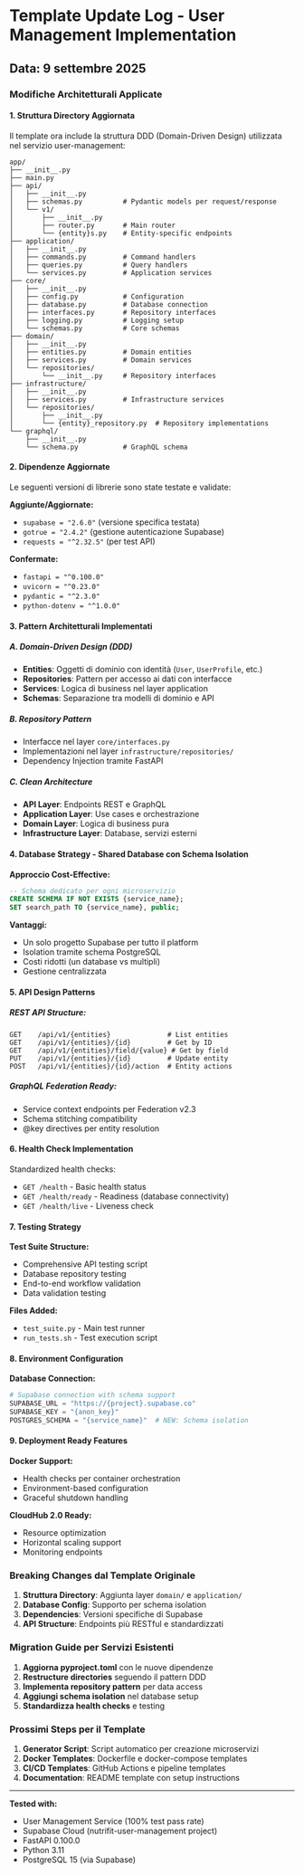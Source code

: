 # Template Update Log - User Management Implementation
## Data: 9 settembre 2025

### Modifiche Architetturali Applicate

#### 1. Struttura Directory Aggiornata

Il template ora include la struttura DDD (Domain-Driven Design) utilizzata nel servizio user-management:

```
app/
├── __init__.py
├── main.py
├── api/
│   ├── __init__.py
│   ├── schemas.py          # Pydantic models per request/response
│   └── v1/
│       ├── __init__.py
│       ├── router.py       # Main router
│       └── {entity}s.py    # Entity-specific endpoints
├── application/
│   ├── __init__.py
│   ├── commands.py         # Command handlers
│   ├── queries.py          # Query handlers
│   └── services.py         # Application services
├── core/
│   ├── __init__.py
│   ├── config.py           # Configuration
│   ├── database.py         # Database connection
│   ├── interfaces.py       # Repository interfaces
│   ├── logging.py          # Logging setup
│   └── schemas.py          # Core schemas
├── domain/
│   ├── __init__.py
│   ├── entities.py         # Domain entities
│   ├── services.py         # Domain services
│   └── repositories/
│       └── __init__.py     # Repository interfaces
├── infrastructure/
│   ├── __init__.py
│   ├── services.py         # Infrastructure services
│   └── repositories/
│       ├── __init__.py
│       └── {entity}_repository.py  # Repository implementations
└── graphql/
    ├── __init__.py
    └── schema.py           # GraphQL schema
```

#### 2. Dipendenze Aggiornate

Le seguenti versioni di librerie sono state testate e validate:

**Aggiunte/Aggiornate:**
- `supabase = "2.6.0"` (versione specifica testata)
- `gotrue = "2.4.2"` (gestione autenticazione Supabase)
- `requests = "^2.32.5"` (per test API)

**Confermate:**
- `fastapi = "^0.100.0"`
- `uvicorn = "^0.23.0"`
- `pydantic = "^2.3.0"`
- `python-dotenv = "^1.0.0"`

#### 3. Pattern Architetturali Implementati

##### A. Domain-Driven Design (DDD)
- **Entities**: Oggetti di dominio con identità (`User`, `UserProfile`, etc.)
- **Repositories**: Pattern per accesso ai dati con interfacce
- **Services**: Logica di business nel layer application
- **Schemas**: Separazione tra modelli di dominio e API

##### B. Repository Pattern
- Interfacce nel layer `core/interfaces.py`
- Implementazioni nel layer `infrastructure/repositories/`
- Dependency Injection tramite FastAPI

##### C. Clean Architecture
- **API Layer**: Endpoints REST e GraphQL
- **Application Layer**: Use cases e orchestrazione
- **Domain Layer**: Logica di business pura
- **Infrastructure Layer**: Database, servizi esterni

#### 4. Database Strategy - Shared Database con Schema Isolation

**Approccio Cost-Effective:**
```sql
-- Schema dedicato per ogni microservizio
CREATE SCHEMA IF NOT EXISTS {service_name};
SET search_path TO {service_name}, public;
```

**Vantaggi:**
- Un solo progetto Supabase per tutto il platform
- Isolation tramite schema PostgreSQL
- Costi ridotti (un database vs multipli)
- Gestione centralizzata

#### 5. API Design Patterns

##### REST API Structure:
```
GET    /api/v1/{entities}              # List entities
GET    /api/v1/{entities}/{id}         # Get by ID
GET    /api/v1/{entities}/field/{value} # Get by field
PUT    /api/v1/{entities}/{id}         # Update entity
POST   /api/v1/{entities}/{id}/action  # Entity actions
```

##### GraphQL Federation Ready:
- Service context endpoints per Federation v2.3
- Schema stitching compatibility
- @key directives per entity resolution

#### 6. Health Check Implementation

Standardized health checks:
- `GET /health` - Basic health status
- `GET /health/ready` - Readiness (database connectivity)
- `GET /health/live` - Liveness check

#### 7. Testing Strategy

**Test Suite Structure:**
- Comprehensive API testing script
- Database repository testing
- End-to-end workflow validation
- Data validation testing

**Files Added:**
- `test_suite.py` - Main test runner
- `run_tests.sh` - Test execution script

#### 8. Environment Configuration

**Database Connection:**
```python
# Supabase connection with schema support
SUPABASE_URL = "https://{project}.supabase.co"
SUPABASE_KEY = "{anon_key}"
POSTGRES_SCHEMA = "{service_name}"  # NEW: Schema isolation
```

#### 9. Deployment Ready Features

**Docker Support:**
- Health checks per container orchestration
- Environment-based configuration
- Graceful shutdown handling

**CloudHub 2.0 Ready:**
- Resource optimization
- Horizontal scaling support
- Monitoring endpoints

### Breaking Changes dal Template Originale

1. **Struttura Directory**: Aggiunta layer `domain/` e `application/`
2. **Database Config**: Supporto per schema isolation
3. **Dependencies**: Versioni specifiche di Supabase
4. **API Structure**: Endpoints più RESTful e standardizzati

### Migration Guide per Servizi Esistenti

1. **Aggiorna pyproject.toml** con le nuove dipendenze
2. **Restructure directories** seguendo il pattern DDD
3. **Implementa repository pattern** per data access
4. **Aggiungi schema isolation** nel database setup
5. **Standardizza health checks** e testing

### Prossimi Steps per il Template

1. **Generator Script**: Script automatico per creazione microservizi
2. **Docker Templates**: Dockerfile e docker-compose templates
3. **CI/CD Templates**: GitHub Actions e pipeline templates
4. **Documentation**: README template con setup instructions

---

**Tested with:**
- User Management Service (100% test pass rate)
- Supabase Cloud (nutrifit-user-management project)
- FastAPI 0.100.0
- Python 3.11
- PostgreSQL 15 (via Supabase)
